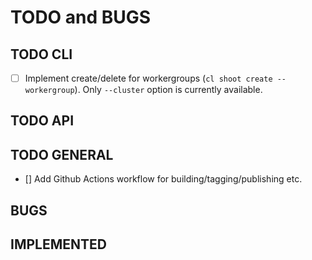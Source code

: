 # TODO and BUGS

## TODO CLI

* [ ] Implement create/delete for workergroups (`cl shoot create --workergroup`). Only `--cluster` option is currently available.

## TODO API

## TODO GENERAL

* [] Add Github Actions workflow for building/tagging/publishing etc.

## BUGS

## IMPLEMENTED
